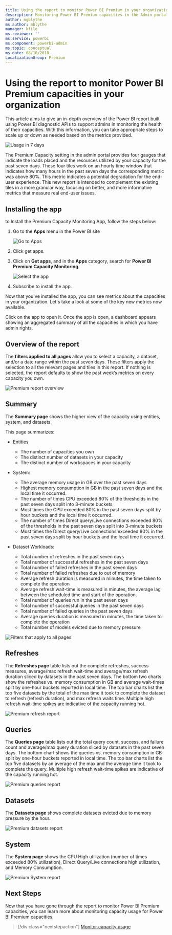 ```yaml
---
title: Using the report to monitor Power BI Premium in your organization
description: Monitoring Power BI Premium capacities in the Admin portal using the report
author: mgblythe
ms.author: mblythe
manager: kfile
ms.reviewer: ''
ms.service: powerbi
ms.component: powerbi-admin
ms.topic: conceptual
ms.date: 08/10/2018
LocalizationGroup: Premium 
---
```


# Using the report to monitor Power BI Premium capacities in your organization

This article aims to give an in-depth overview of the Power BI report built using Power BI diagnostic APIs to support admins in monitoring the health of their capacities.  With this information, you can take appropriate steps to scale up or down as needed based on the metrics provided.

![Usage in 7 days](media/service-admin-premium-monitor-capacity/usage-in-days.png)

The Premium Capacity setting in the admin portal provides four gauges that indicate the loads placed and the resources utilized by your capacity for the past seven days. These four tiles work on an hourly time window that indicates how many hours in the past seven days the corresponding metric was above 80%. This metric indicates a potential degradation for the end-user experience. This new report is intended to complement the existing tiles in a more granular way, focusing on better, and more informative metrics that measure real end-user issues.

## Installing the app

to Install the Premium Capacity Monitoring App, follow the steps below:

1. Go to the **Apps** menu in the Power BI site

    ![Go to Apps](media/service-admin-premium-monitor-capacity/apps.png)

2. Click get apps.

3. Click on **Get apps**, and in the **Apps** category, search for **Power BI Premium Capacity Monitoring**.

    ![Select the app](media/service-admin-premium-monitor-capacity/report-app.png)

4. Subscribe to install the app.

Now that you've installed the app, you can see metrics about the capacities in your organization. Let's take a look at some of the key new metrics now available.

Click on the app to open it. Once the app is open, a dashboard appears showing an aggregated summary of all the capacities in which you have admin rights.

## Overview of the report

The **filters applied to all pages** allow you to select a capacity, a dataset, and/or a date range within the past seven days. These filters apply the selection to all the relevant pages and tiles in this report. If nothing is selected, the report defaults to show the past week’s metrics on every capacity you own.

![Premium report overview](media/service-admin-premium-monitor-capacity/premium-report-overview.png)

## Summary

The **Summary page** shows the higher view of the capacity using entities, system, and datasets.

This page summarizes:

* Entities
    * The number of capacities you own
    * The distinct number of datasets in your capacity
    * The distinct number of workspaces in your capacity

* System:
    * The average memory usage in GB over the past seven days
    * Highest memory consumption in GB in the past seven days and the local time it occurred.
    * The number of times CPU exceeded 80% of the thresholds in the past seven days split into 3-minute buckets
    * Most times the CPU exceeded 80% in the past seven days split by hour buckets and the local time it occurred.
    * The number of times Direct query/Live connections exceeded 80% of the thresholds in the past seven days split into 3-minute buckets
    * Most times the Direct query/Live connections exceeded 80% in the past seven days split by hour buckets and the local time it occurred.

* Dataset Workloads:
    * Total number of refreshes in the past seven days
    * Total number of successful refreshes in the past seven days
    * Total number of failed refreshes in the past seven days
    * Total number of failed refreshes due to out of memory
    * Average refresh duration is measured in minutes, the time taken to complete the operation
    * Average refresh wait-time is measured in minutes, the average lag between the scheduled time and start of the operation.
    * Total number of queries run in the past seven days
    * Total number of successful queries in the past seven days
    * Total number of failed queries in the past seven days
    * Average queries duration is measured in minutes, the time taken to complete the operation
    * Total number of models evicted due to memory pressure

![Filters that apply to all pages](media/service-admin-premium-monitor-capacity/filters-applied-to-all-pages.png)

## Refreshes

The **Refreshes page** table lists out the complete refreshes, success measures, average/max refresh wait-time and average/max refresh duration sliced by datasets in the past seven days. The bottom two charts show the refreshes vs. memory consumption in GB and average wait-times split by one-hour buckets reported in local time. The top bar charts list the top five datasets by the total of the max time it took to complete the dataset to refresh (refresh duration), and max refresh waits time. Multiple high refresh wait-time spikes are indicative of the capacity running hot.

![Premium refresh report](media/service-admin-premium-monitor-capacity/premium-refresh-report.png)

## Queries

The **Queries page** table lists out the total query count, success, and failure count and average/max query duration sliced by datasets in the past seven days. The bottom chart shows the queries vs. memory consumption in GB split by one-hour buckets reported in local time. The top bar charts list the top five datasets by an average of the max and the average time it took to complete the query. Multiple high refresh wait-time spikes are indicative of the capacity running hot.

![Premium queries report](media/service-admin-premium-monitor-capacity/premium-queries-report.png)

## Datasets

The **Datasets page** shows complete datasets evicted due to memory pressure by the hour.

![Premium datasets report](media/service-admin-premium-monitor-capacity/premium-datasets-report.png)

## System

The **System page** shows the CPU High utilization (number of times exceeded 80% utilization), Direct Query/Live connections high utilization, and Memory Consumption.

![Premium System report](media/service-admin-premium-monitor-capacity/premium-system-report.png)

## Next Steps

Now that you have gone through the report to monitor Power BI Premium capacities, you can learn more about monitoring capacity usage for Power BI Premium capacities.

> [!div class="nextstepaction"]
> [Monitor capacity usage](service-admin-premium-manage.md#monitor-capacity-usage)
